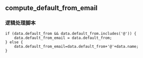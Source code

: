 ## compute_default_from_email <!-- {docsify-ignore-all} -->

   

### 逻辑处理脚本

```
if (data.default_from && data.default_from.includes('@')) {
    data.default_from_email = data.default_from;
} else {
    data.default_from_email=data.default_from+'@'+data.name;
}
```
